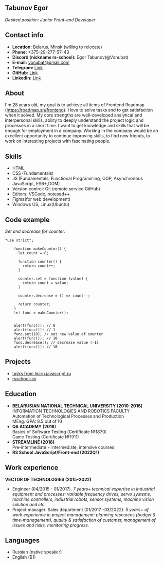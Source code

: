 Tabunov Egor
---
*Desired position: Junior Front-end Developer*


Contact info
---
- **Location:** Belarus, Minsk (willing to relocate)
- **Phone:** +375-29-277-57-43
- **Discord (nickname rs-school):** Egor Tabunov(@Vonubat)
- **E-mail:** <vonubat@gmail.com>
- **Telegram:** [Link](https://t.me/mortally_happy)
- **GitHub:** [Link](https://github.com/Vonubat/)
- **LinkedIn:** [Link](https://www.linkedin.com/in/egor-tabunov/)


About
---
I'm 28 years old, my goal is to achieve all items of Frontend Roadmap (https://roadmap.sh/frontend). I love to solve tasks and to get satisfaction when it solved.  My core strengths are well-developed analytical and interpersonal skills, ability to deeply understand the project logic and processes in a short time. I want to get knowledge and skills that will be enough for employment in a company. Working in the company would be an excellent opportunity to continue improving skills, to find new friends, to work on interesting projects with fascinating people.


Skills
---
* HTML
* CSS (Fundamentals)
* JS (Fundamentals, Functional Programming, OOP, Asynchronous JavaScript, ES6+,DOM)
* Version control: Git (remote service GitHub)
* Editors: VSCode, notepad++
* Figma(for web development)
* Windows OS, Linux(Ubuntu)


Code example
---
*Set and decrease for counter:*
```
"use strict";

    function makeCounter() {
      let count = 0;

      function counter() {
        return count++;
      }

      counter.set = function (value) {
        return count = value;
      }

      counter.decrease = () => count--;

      return counter;
    }
    let func = makeCounter();


    alert(func()); // 0
    alert(func()); // 1
    func.set(10); // set new value of counter
    alert(func()); // 10
    func.decrease(); // decrease value (-1)
    alert(func()); // 10
```


Projects
---
- [tasks from learn.javascript.ru](https://github.com/Vonubat/learn.javascript.ru)
- [rsschool-cv](https://vonubat.github.io/rsschool-cv/cv)


Education
---
* **BELARUSIAN NATIONAL TECHNICAL UNIVERSITY (2010-2016)**<br>
INFORMATION TECHNOLOGIES AND ROBOTICS FACULTY<br>
Automation of Technological Processes and Production<br>
MEng. GPA: 8.5 out of 10
* **QA ACADEMY (2018)**<br>
Basics of Software Testing (Сertificate №1870)<br>
Game Testing (Сertificate №1911)
* **STREAMLINE (2018)**<br>
Pre-intermediate + intermediate; intensive courses
* **RS School JavaScript/Front-end (2022Q1)**


Work experience
---

**VECTOR OF TECHNOLOGIES (2015-2022)**

- Engineer (04/2015 - 01/2017).  *7 years+ technical expertise in industrial equipment and processes: variable frequency drives, servo systems, machine controllers, industrial robots, sensor systems, machine vision solution and etc.*
- Project manager. Sales department (01/2017 -03/2022). *5 years+ of work experience in project management: planning resources (budget & time-management), quality & satisfaction of customer, management of issues and risks, monitoring progress.*


Languages
---
- Russian (native speaker)
- English (B1)